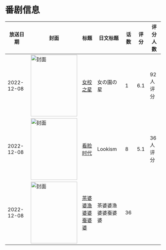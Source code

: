 # 番剧信息

|放送日期|封面|标题|日文标题|话数|评分|评分人数|
|---|---|---|---|---|---|---|
|2022-12-08|<img src="//lain.bgm.tv/pic/cover/c/a5/69/394630_Dcog4.jpg" alt="封面" style="width:150px;height:200px;object-fit:cover;">|[女校之星](https://bangumi.tv/subject/394630)|女の園の星|1|6.1|92人评分|
|2022-12-08|<img src="//lain.bgm.tv/pic/cover/c/59/37/402749_rK0Q6.jpg" alt="封面" style="width:150px;height:200px;object-fit:cover;">|[看脸时代](https://bangumi.tv/subject/402749)|Lookism|8|5.1|36人评分|
|2022-12-08|<img src="//lain.bgm.tv/pic/cover/c/79/30/499390_46a4a.jpg" alt="封面" style="width:150px;height:200px;object-fit:cover;">|[茶婆婆渔婆婆蚕婆婆](https://bangumi.tv/subject/499390)|茶婆婆渔婆婆蚕婆婆|36|||
